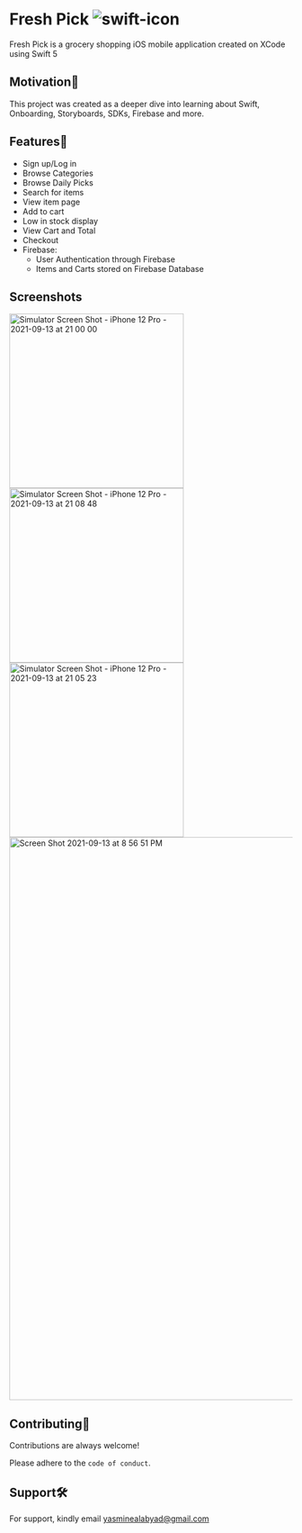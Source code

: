 # Fresh Pick  ![swift-icon](https://img.shields.io/badge/Swift-FA7343?style=for-the-badge&logo=swift&logoColor=white)
Fresh Pick is a grocery shopping iOS mobile application created on XCode using Swift 5

## Motivation💪
This project was created as a deeper dive into learning about Swift, Onboarding, Storyboards, SDKs, Firebase and more.

## Features🌟
- Sign up/Log in
- Browse Categories
- Browse Daily Picks
- Search for items
- View item page
- Add to cart
- Low in stock display
- View Cart and Total
- Checkout
- Firebase: 
    - User Authentication through Firebase
    - Items and Carts stored on Firebase Database

## Screenshots

<img width="310" alt="Simulator Screen Shot - iPhone 12 Pro - 2021-09-13 at 21 00 00" src="https://github.com/yasmine-ashraf/freshpick/assets/106534619/71c866f5-568c-4d13-aa92-bc6232b02553">
<img width="310" alt="Simulator Screen Shot - iPhone 12 Pro - 2021-09-13 at 21 08 48" src="https://github.com/yasmine-ashraf/freshpick/assets/106534619/9bec0d2a-cc14-470e-9a2b-85f21d32d695">
<img width="310" alt="Simulator Screen Shot - iPhone 12 Pro - 2021-09-13 at 21 05 23" src="https://github.com/yasmine-ashraf/freshpick/assets/106534619/d6477c18-47ba-4cf4-af7d-e4eb86462a9b">

<img width="1000" alt="Screen Shot 2021-09-13 at 8 56 51 PM" src="https://github.com/yasmine-ashraf/freshpick/assets/106534619/63e55047-0d9d-4c68-80ef-2332454ac556">

## Contributing🤝

Contributions are always welcome!

Please adhere to the `code of conduct`.

## Support🛠 

For support, kindly email yasminealabyad@gmail.com 
